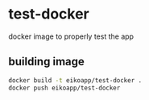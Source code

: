 # test-docker
docker image to properly test the app


## building image
```bash
docker build -t eikoapp/test-docker .
docker push eikoapp/test-docker
```

